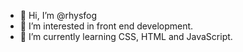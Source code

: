 - 👋 Hi, I’m @rhysfog
- 👀 I’m interested in front end development.
- 🌱 I’m currently learning CSS, HTML and JavaScript.

<!---
rhysfog/rhysfog is a ✨ special ✨ repository because its `README.md` (this file) appears on your GitHub profile.
You can click the Preview link to take a look at your changes.
--->
